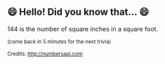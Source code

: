 ## 😄 Hello! Did you know that... 😄
144 is the number of square inches in a square foot.

<sup>(come back in 5 minutes for the next trivia)</sup>


<sup>Credits: http://numbersapi.com</sup>
